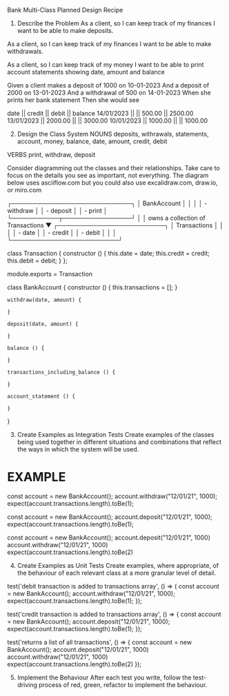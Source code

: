 Bank Multi-Class Planned Design Recipe

1. Describe the Problem
As a client, so I can keep track of my finances I want to be able to make deposits.

As a client, so I can keep track of my finances I want to be able to make withdrawals.

As a client, so I can keep track of my money I want to be able to print account statements showing date, amount and balance

Given a client makes a deposit of 1000 on 10-01-2023
And a deposit of 2000 on 13-01-2023
And a withdrawal of 500 on 14-01-2023
When she prints her bank statement
Then she would see

date || credit || debit || balance
14/01/2023 || || 500.00 || 2500.00
13/01/2023 || 2000.00 || || 3000.00
10/01/2023 || 1000.00 || || 1000.00


2. Design the Class System
NOUNS deposits, withrawals, statements, account, money, balance, date, amount, credit, debit

VERBS print, withdraw, deposit

Consider diagramming out the classes and their relationships. Take care to focus on the details you see as important, not everything. The diagram below uses asciiflow.com but you could also use excalidraw.com, draw.io, or miro.com

┌────────────────────────────┐
│ BankAccount                │
│                            │
│ - withdraw                 │
│ - deposit                  │
│ - print                    │
└───────────┬────────────────┘
            │
            │ owns a collection of Transactions
            ▼
┌─────────────────────────┐
│ Transactions            │
│                         │
│ - date                  │
│ - credit                │
│ - debit                 │
│                         │
└─────────────────────────┘


class Transaction {
    constructor () {
        this.date = date;
        this.credit = credit;
        this.debit = debit;
    }
};

module.exports = Transaction 
 


class BankAccount {
    constructor () {
        this.transactions = [];
    }

    withdraw(date, amount) {

    }

    deposit(date, amount) {

    }

    balance () {

    }

    transactions_including_balance () {

    }

    account_statement () {

    }
}


3. Create Examples as Integration Tests
Create examples of the classes being used together in different situations and combinations that reflect the ways in which the system will be used.

# EXAMPLE

const account = new BankAccount();
account.withdraw("12/01/21", 1000);
expect(account.transactions.length).toBe(1);

const account = new BankAccount();
account.deposit("12/01/21", 1000);
expect(account.transactions.length).toBe(1);

const account = new BankAccount();
account.deposit("12/01/21", 1000)
account.withdraw("12/01/21", 1000)
expect(account.transactions.length).toBe(2)


4. Create Examples as Unit Tests
Create examples, where appropriate, of the behaviour of each relevant class at a more granular level of detail.

test('debit transaction is added to transactions array', () => {
const account = new BankAccount();
account.withdraw("12/01/21", 1000);
expect(account.transactions.length).toBe(1);
});

test('credit transaction is added to transactions array', () => {
const account = new BankAccount();
account.deposit("12/01/21", 1000);
expect(account.transactions.length).toBe(1);
});

test('returns a list of all transactions', () => {
const account = new BankAccount();
account.deposit("12/01/21", 1000)
account.withdraw("12/01/21", 1000)
expect(account.transactions.length).toBe(2)
});


5. Implement the Behaviour
After each test you write, follow the test-driving process of red, green, refactor to implement the behaviour.